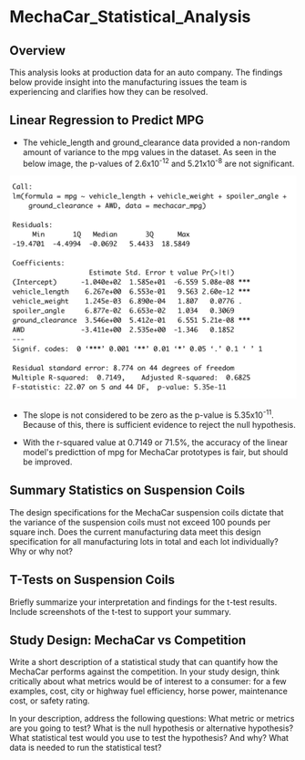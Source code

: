 # MechaCar_Statistical_Analysis

## Overview
This analysis looks at production data for an auto company. The findings below provide insight into the manufacturing issues the team is experiencing and clarifies how they can be resolved.

## Linear Regression to Predict MPG
- The vehicle_length and ground_clearance data provided a non-random amount of variance to the mpg values in the dataset. As seen in the below image, the p-values of 2.6x10<sup>-12</sup> and 5.21x10<sup>-8</sup> are not significant.

![linear regression model](Images/linear_regression_model.png)

- The slope is not considered to be zero as the p-value is 5.35x10<sup>-11</sup>. Because of this, there is sufficient evidence to reject the null hypothesis.

- With the r-squared value at 0.7149 or 71.5%, the accuracy of the linear model's predicttion of mpg for MechaCar prototypes is fair, but should be improved.

## Summary Statistics on Suspension Coils
The design specifications for the MechaCar suspension coils dictate that the variance of the suspension coils must not exceed 100 pounds per square inch. Does the current manufacturing data meet this design specification for all manufacturing lots in total and each lot individually? Why or why not?

## T-Tests on Suspension Coils
Briefly summarize your interpretation and findings for the t-test results. Include screenshots of the t-test to support your summary.

## Study Design: MechaCar vs Competition
Write a short description of a statistical study that can quantify how the MechaCar performs against the competition. In your study design, think critically about what metrics would be of interest to a consumer: for a few examples, cost, city or highway fuel efficiency, horse power, maintenance cost, or safety rating.

In your description, address the following questions:
What metric or metrics are you going to test?
What is the null hypothesis or alternative hypothesis?
What statistical test would you use to test the hypothesis? And why?
What data is needed to run the statistical test?
